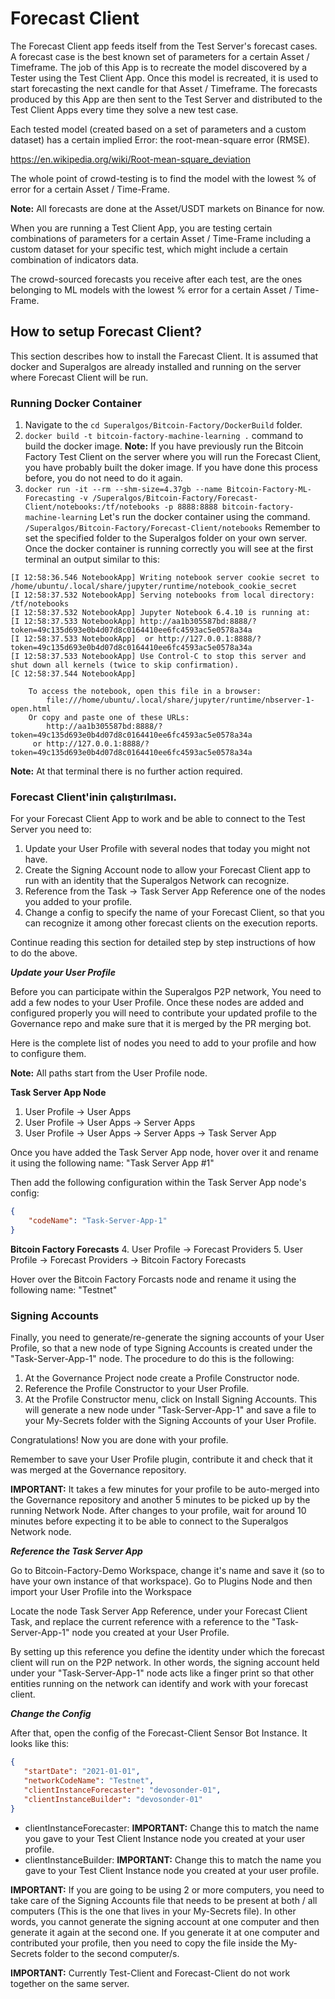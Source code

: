 # Forecast Client

The Forecast Client app feeds itself from the Test Server's forecast cases. A forecast case is the best known set of parameters for a certain Asset / Timeframe. The job of this App is to recreate the model discovered by a Tester using the Test Client App.  Once this model is recreated, it is used to start forecasting the next candle for that Asset / Timeframe. The forecasts produced by this App are then sent to the Test Server and distributed to the Test Client Apps every time they solve a new test case.

Each tested model (created based on a set of parameters and a custom dataset) has a certain implied Error: the root-mean-square error (RMSE).

https://en.wikipedia.org/wiki/Root-mean-square_deviation

The whole point of crowd-testing is to find the model with the lowest % of error for a certain Asset / Time-Frame.

**Note:** All forecasts are done at the Asset/USDT markets on Binance for now.

When you are running a Test Client App, you are testing certain combinations of parameters for a certain Asset / Time-Frame including a custom dataset for your specific test, which might include a certain combination of indicators data.

The crowd-sourced forecasts you receive after each test, are the ones belonging to ML models with the lowest % error for a certain Asset / Time-Frame.

## How to setup Forecast Client?
This section describes how to install the Farecast Client. It is assumed that docker and Superalgos are already installed and running on the server where Forecast Client will be run.

### Running Docker Container

1. Navigate to the `cd Superalgos/Bitcoin-Factory/DockerBuild` folder.
2. `docker build -t bitcoin-factory-machine-learning .` command to build the docker image.
**Note:** If you have previously run the Bitcoin Factory Test Client on the server where you will run the Forecast Client, you have probably built the doker image. If you have done this process before, you do not need to do it again.
3. `docker run -it --rm --shm-size=4.37gb --name Bitcoin-Factory-ML-Forecasting -v /Superalgos/Bitcoin-Factory/Forecast-Client/notebooks:/tf/notebooks -p 8888:8888 bitcoin-factory-machine-learning` Let's run the docker container using the command. `/Superalgos/Bitcoin-Factory/Forecast-Client/notebooks` Remember to set the specified folder to the Superalgos folder on your own server.
   Once the docker container is running correctly you will see at the first terminal an output similar to this:

```text
[I 12:58:36.546 NotebookApp] Writing notebook server cookie secret to /home/ubuntu/.local/share/jupyter/runtime/notebook_cookie_secret
[I 12:58:37.532 NotebookApp] Serving notebooks from local directory: /tf/notebooks
[I 12:58:37.532 NotebookApp] Jupyter Notebook 6.4.10 is running at:
[I 12:58:37.533 NotebookApp] http://aa1b305587bd:8888/?token=49c135d693e0b4d07d8c0164410ee6fc4593ac5e0578a34a
[I 12:58:37.533 NotebookApp]  or http://127.0.0.1:8888/?token=49c135d693e0b4d07d8c0164410ee6fc4593ac5e0578a34a
[I 12:58:37.533 NotebookApp] Use Control-C to stop this server and shut down all kernels (twice to skip confirmation).
[C 12:58:37.544 NotebookApp]

    To access the notebook, open this file in a browser:
        file:///home/ubuntu/.local/share/jupyter/runtime/nbserver-1-open.html
    Or copy and paste one of these URLs:
        http://aa1b305587bd:8888/?token=49c135d693e0b4d07d8c0164410ee6fc4593ac5e0578a34a
     or http://127.0.0.1:8888/?token=49c135d693e0b4d07d8c0164410ee6fc4593ac5e0578a34a
```
**Note:** At that terminal there is no further action required.

### Forecast Client'inin çalıştırılması.
For your Forecast Client App to work and be able to connect to the Test Server you need to:

1. Update your User Profile with several nodes that today you might not have.
2. Create the Signing Account node to allow your Forecast Client app to run with an identity that the Superalgos Network can recognize.
3. Reference from the Task -> Task Server App Reference one of the nodes you added to your profile.
4. Change a config to specify the name of your Forecast Client, so that you can recognize it among other forecast clients on the execution reports.

Continue reading this section for detailed step by step instructions of how to do the above.

***Update your User Profile***

Before you can participate within the Superalgos P2P network, You need to add a few nodes to your User Profile. Once these nodes are added and configured properly you will need to contribute your updated profile to the Governance repo and make sure that it is merged by the PR merging bot.

Here is the complete list of nodes you need to add to your profile and how to configure them.

**Note:** All paths start from the User Profile node.

**Task Server App Node**
1. User Profile -> User Apps
2. User Profile -> User Apps -> Server Apps
3. User Profile -> User Apps -> Server Apps -> Task Server App

Once you have added the Task Server App node, hover over it and rename it using the following name: "Task Server App #1"

Then add the following configuration within the Task Server App node's config:
```json
{
    "codeName": "Task-Server-App-1"
}
 ```

**Bitcoin Factory Forecasts**
4. User Profile -> Forecast Providers
5. User Profile -> Forecast Providers -> Bitcoin Factory Forecasts

Hover over the Bitcoin Factory Forcasts node and rename it using the following name: "Testnet"

### Signing Accounts

Finally, you need to generate/re-generate the signing accounts of your User Profile, so that a new node of type Signing Accounts is created under the "Task-Server-App-1" node. The procedure to do this is the following:

1. At the Governance Project node create a Profile Constructor node.
2. Reference the Profile Constructor to your User Profile.
3. At the Profile Constructor menu, click on Install Signing Accounts. This will generate a new node under "Task-Server-App-1" and save a file to your My-Secrets folder with the Signing Accounts of your User Profile.

Congratulations! Now you are done with your profile.

Remember to save your User Profile plugin, contribute it and check that it was merged at the Governance repository.

**IMPORTANT:** It takes a few minutes for your profile to be auto-merged into the Governance repository and another 5 minutes to be picked up by the running Network Node. After changes to your profile, wait for around 10 minutes before expecting it to be able to connect to the Superalgos Network node.

***Reference the Task Server App***

Go to Bitcoin-Factory-Demo Workspace, change it's name and save it (so to have your own instance of that workspace). Go to Plugins Node and then import your User Profile into the Workspace

Locate the node Task Server App Reference, under your Forecast Client Task, and replace the current reference with a reference to the "Task-Server-App-1" node you created at your User Profile.

By setting up this reference you define the identity under which the forecast client will run on the P2P network. In other words, the signing account held under your "Task-Server-App-1" node acts like a finger print so that other entities running on the network can identify and work with your forecast client.

***Change the Config***

After that, open the config of the Forecast-Client Sensor Bot Instance. It looks like this:

```json
{
   "startDate": "2021-01-01",
   "networkCodeName": "Testnet",
   "clientInstanceForecaster": "devosonder-01",
   "clientInstanceBuilder": "devosonder-01"
}
```

* clientInstanceForecaster: **IMPORTANT:** Change this to match the name you gave to your Test Client Instance node you created at your user profile.
* clientInstanceBuilder: **IMPORTANT:** Change this to match the name you gave to your Test Client Instance node you created at your user profile.

**IMPORTANT:** If you are going to be using 2 or more computers, you need to take care of the Signing Accounts file that needs to be present at both / all computers (This is the one that lives in your My-Secrets file). In other words, you cannot generate the signing account at one computer and then generate it again at the second one. If you generate it at one computer and contributed your profile, then you need to copy the file inside the My-Secrets folder to the second computer/s.

**IMPORTANT:** Currently Test-Client and Forecast-Client do not work together on the same server.
